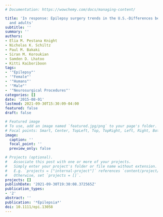 ```yaml
---
# Documentation: https://wowchemy.com/docs/managing-content/

title: 'In response: Epilepsy surgery trends in the U.S.-Differences between kids
  and adults'
subtitle: ''
summary: ''
authors:
- Elia M. Pestana Knight
- Nicholas K. Schiltz
- Paul M. Bakaki
- Siran M. Koroukian
- Samden D. Lhatoo
- Kitti Kaiboriboon
tags:
- '"Epilepsy"'
- '"Female"'
- '"Humans"'
- '"Male"'
- '"Neurosurgical Procedures"'
categories: []
date: '2015-08-01'
lastmod: 2021-09-30T15:30:09-04:00
featured: false
draft: false

# Featured image
# To use, add an image named `featured.jpg/png` to your page's folder.
# Focal points: Smart, Center, TopLeft, Top, TopRight, Left, Right, BottomLeft, Bottom, BottomRight.
image:
  caption: ''
  focal_point: ''
  preview_only: false

# Projects (optional).
#   Associate this post with one or more of your projects.
#   Simply enter your project's folder or file name without extension.
#   E.g. `projects = ["internal-project"]` references `content/project/deep-learning/index.md`.
#   Otherwise, set `projects = []`.
projects: []
publishDate: '2021-09-30T19:30:08.372565Z'
publication_types:
- '2'
abstract: ''
publication: '*Epilepsia*'
doi: 10.1111/epi.13058
---
```

